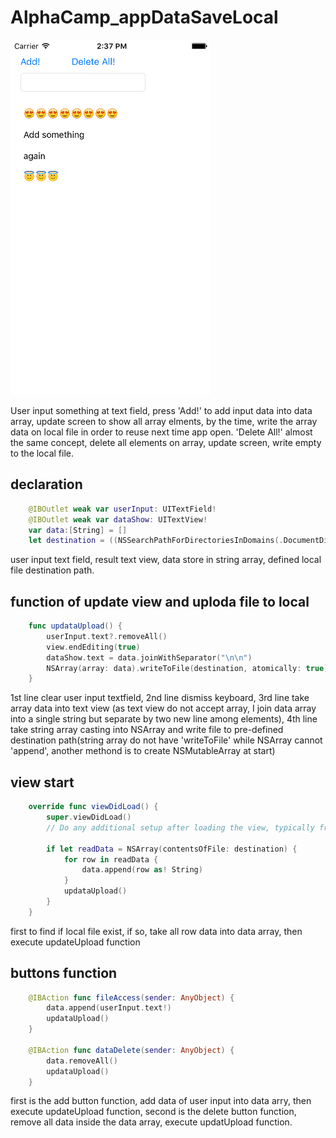 # AlphaCamp_appDataSaveLocal

![Alt text](/screen.png?raw=true "main screen")

User input something at text field, press 'Add!' to add input data into data array, update screen to show all array elments, by the time, write the array data on local file in order to reuse next time app open. 'Delete All!' almost the same concept, delete all elements on array, update screen, write empty to the local file.

## declaration
```swift
    @IBOutlet weak var userInput: UITextField!
    @IBOutlet weak var dataShow: UITextView!
    var data:[String] = []
    let destination = ((NSSearchPathForDirectoriesInDomains(.DocumentDirectory, .UserDomainMask, true)).first! as NSString).stringByAppendingPathComponent("/data.txt")
```
user input text field, result text view, data store in string array, defined local file destination path.

## function of update view and uploda file to local
```swift
    func updataUpload() {
        userInput.text?.removeAll()
        view.endEditing(true)
        dataShow.text = data.joinWithSeparator("\n\n")
        NSArray(array: data).writeToFile(destination, atomically: true)
    } 
```
1st line clear user input textfield, 2nd line dismiss keyboard, 3rd line take array data into text view (as text view do not accept array, I join data array into a single string but separate by two new line among elements), 4th line take string array casting into NSArray and write file to pre-defined destination path(string array do not have 'writeToFile' while NSArray cannot 'append', another methond is to create NSMutableArray at start)

## view start
```swift
    override func viewDidLoad() {
        super.viewDidLoad()
        // Do any additional setup after loading the view, typically from a nib.
        
        if let readData = NSArray(contentsOfFile: destination) {
            for row in readData {
                data.append(row as! String)
            }
            updataUpload()
        }
    }
```
first to find if local file exist, if so, take all row data into data array, then execute updateUpload function

## buttons function
```swift
    @IBAction func fileAccess(sender: AnyObject) {
        data.append(userInput.text!)
        updataUpload()
    }
    
    @IBAction func dataDelete(sender: AnyObject) {
        data.removeAll()
        updataUpload()
    }
```
first is the add button function, add data of user input into data arry, then execute updateUpload function, second is the delete button function, remove all data inside the data array, execute updatUpload function.
